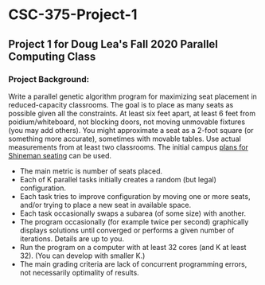 # CSC-375-Project-1

## Project 1 for Doug Lea's Fall 2020 Parallel Computing Class

### Project Background:

Write a parallel genetic algorithm program for maximizing seat placement in reduced-capacity classrooms. The goal is to place as many seats as possible given all the constraints. At least six feet apart, at least 6 feet from poidium/whiteboard, not blocking doors, not moving unmovable fixtures (you may add others). You might approximate a seat as a 2-foot square (or something more accurate), sometimes with movable tables. Use actual measurements from at least two classrooms. The initial campus [plans for Shineman seating](http://gee.cs.oswego.edu/dl/csc375/ShinemanSeatingPlan.pdf) can be used.


- The main metric is number of seats placed.
- Each of K parallel tasks initially creates a random (but legal) configuration.
- Each task tries to improve configuration by moving one or more seats, and/or trying to place a new seat in available space.
- Each task occasionally swaps a subarea (of some size) with another.
- The program occasionally (for example twice per second) graphically displays solutions until converged or performs a given number of iterations. Details are up to you.
- Run the program on a computer with at least 32 cores (and K at least 32). (You can develop with smaller K.)
- The main grading criteria are lack of concurrent programming errors, not necessarily optimality of results. 
